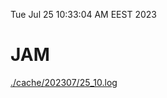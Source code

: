 Tue Jul 25 10:33:04 AM EEST 2023
# JAM
<a href='./cache/202307/25_10.log'>./cache/202307/25_10.log</a>
